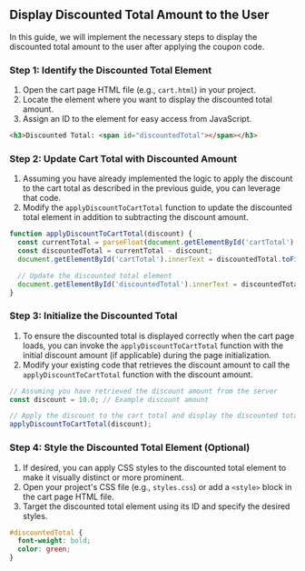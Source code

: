 
## Display Discounted Total Amount to the User

In this guide, we will implement the necessary steps to display the discounted total amount to the user after applying the coupon code.

### Step 1: Identify the Discounted Total Element

1. Open the cart page HTML file (e.g., `cart.html`) in your project.
2. Locate the element where you want to display the discounted total amount.
3. Assign an ID to the element for easy access from JavaScript.

```html
<h3>Discounted Total: <span id="discountedTotal"></span></h3>
```

### Step 2: Update Cart Total with Discounted Amount

1. Assuming you have already implemented the logic to apply the discount to the cart total as described in the previous guide, you can leverage that code.
2. Modify the `applyDiscountToCartTotal` function to update the discounted total element in addition to subtracting the discount amount.

```javascript
function applyDiscountToCartTotal(discount) {
  const currentTotal = parseFloat(document.getElementById('cartTotal').innerText);
  const discountedTotal = currentTotal - discount;
  document.getElementById('cartTotal').innerText = discountedTotal.toFixed(2);

  // Update the discounted total element
  document.getElementById('discountedTotal').innerText = discountedTotal.toFixed(2);
}
```

### Step 3: Initialize the Discounted Total

1. To ensure the discounted total is displayed correctly when the cart page loads, you can invoke the `applyDiscountToCartTotal` function with the initial discount amount (if applicable) during the page initialization.
2. Modify your existing code that retrieves the discount amount to call the `applyDiscountToCartTotal` function with the discount amount.

```javascript
// Assuming you have retrieved the discount amount from the server
const discount = 10.0; // Example discount amount

// Apply the discount to the cart total and display the discounted total
applyDiscountToCartTotal(discount);
```

### Step 4: Style the Discounted Total Element (Optional)

1. If desired, you can apply CSS styles to the discounted total element to make it visually distinct or more prominent.
2. Open your project's CSS file (e.g., `styles.css`) or add a `<style>` block in the cart page HTML file.
3. Target the discounted total element using its ID and specify the desired styles.

```css
#discountedTotal {
  font-weight: bold;
  color: green;
}
```
